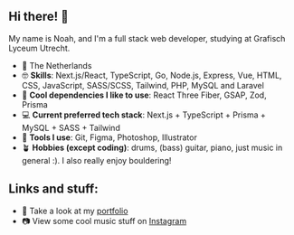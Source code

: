## Hi there! 👋

My name is Noah, and I'm a full stack web developer, studying at Grafisch Lyceum Utrecht.
- 📍 The Netherlands
- 🤓 **Skills**: Next.js/React, TypeScript, Go, Node.js, Express, Vue, HTML, CSS, JavaScript, SASS/SCSS, Tailwind, PHP, MySQL and Laravel
- 🔨 **Cool dependencies I like to use**: React Three Fiber, GSAP, Zod, Prisma
- 💻 **Current preferred tech stack**: Next.js + TypeScript + Prisma + MySQL + SASS + Tailwind
- 🔧 **Tools I use**: Git, Figma, Photoshop, Illustrator
- 🪴 **Hobbies (except coding)**: drums, (bass) guitar, piano, just music in general :). I also really enjoy bouldering!

## Links and stuff:

- 🚀 Take a look at my [portfolio](https://noeycodes.com/en)
- 📷 View some cool music stuff on [Instagram](https://www.instagram.com/noeyguitar/)

<!---
NoahMelle/NoahMelle is a ✨ special ✨ repository because its `README.md` (this file) appears on your GitHub profile.
You can click the Preview link to take a look at your changes.
--->
